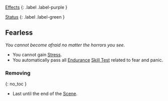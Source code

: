 
[Effects](Game/Core/Effects)
{: .label .label-purple }

[Status](Game/Core/Effects#Status)
{: .label .label-green }

## Fearless
*You cannot become afraid no matter the horrors you see.*
* You cannot gain [Stress](Game/Stress).
* You automatically pass all [Endurance](Game/Core/Strength#Endurance) [Skill Test](Game/Core/Terminology#Skill%20Test) related to fear and panic.
### Removing
{: no_toc }
* Last until the end of the [Scene](Game/Core/Terminology#Scene).
